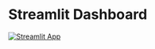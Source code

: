 # Streamlit Dashboard

[![Streamlit App](https://static.streamlit.io/badges/streamlit_badge_black_white.svg)](https://parentalleaveapp-gf6l8psyub3fkngmlf7czj.streamlit.app/)
